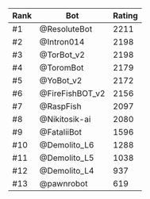Rank|Bot|Rating
---|---|---
#1|@ResoluteBot|2211
#2|@Intron014|2198
#3|@TorBot_v2|2198
#4|@ToromBot|2179
#5|@YoBot_v2|2172
#6|@FireFishBOT_v2|2156
#7|@RaspFish|2097
#8|@Nikitosik-ai|2080
#9|@FataliiBot|1596
#10|@Demolito_L6|1288
#11|@Demolito_L5|1038
#12|@Demolito_L4|937
#13|@pawnrobot|619
